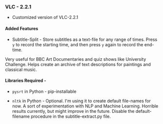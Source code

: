 ### VLC - 2.2.1

* Customized version of VLC-2.2.1

#### Added Features

* Subtitle-Split - Store subtitles as a text-file for any range of times. Press `y` to record the starting time, and then press `y` again to record the end-time. 

Very useful for BBC Art Documentaries and quiz shows like University Challenge. Helps create an archive of text descriptions for paintings and classical music. 

#### Libraries Required - 

* `pysrt` in Python - pip-installable

* `nltk` in Python - Optional. I'm using it to create default file-names for now. A sort of experimentation with NLP and Machine Learning. Horrible results currently, but might improve in the future. Disable the default-filename procedure in the subtitle-extract.py file.

